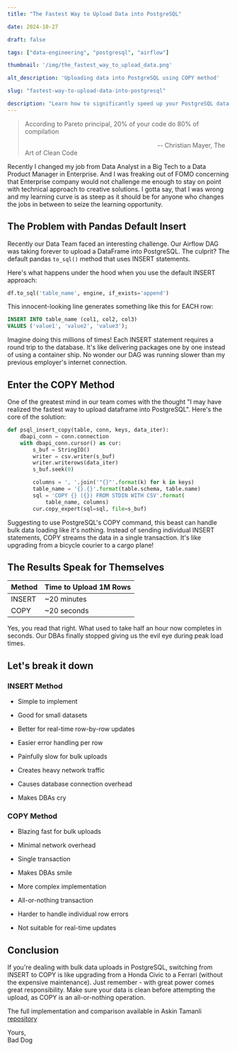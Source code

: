 ```yaml
---
title: "The Fastest Way to Upload Data into PostgreSQL"

date: 2024-10-27

draft: false

tags: ["data-engineering", "postgresql", "airflow"]

thumbnail: '/img/the_fastest_way_to_upload_data.png'

alt_description: 'Uploading data into PostgreSQL using COPY method'

slug: "fastest-way-to-upload-data-into-postgresql"

description: "Learn how to significantly speed up your PostgreSQL data uploads by switching from INSERT to COPY method"
---
```


> According to Pareto principal, 20% of your code do 80% of compilation
>
>                                                                            -- Christian Mayer, The Art of Clean Code

Recently I changed my job from Data Analyst in a Big Tech to a Data Product Manager in Enterprise. And I was freaking out of FOMO concerning that Enterprise company would not challenge me enough to stay on point with technical approach to creative solutions. I gotta say, that I was wrong and my learning curve is as steep as it should be for anyone who changes the jobs in between to seize the learning opportunity.

## The Problem with Pandas Default Insert

Recently our Data Team faced an interesting challenge. Our Airflow DAG was taking forever to upload a DataFrame into PostgreSQL. The culprit? The default pandas `to_sql()` method that uses INSERT statements.

Here's what happens under the hood when you use the default INSERT approach:

```python
df.to_sql('table_name', engine, if_exists='append')
```

This innocent-looking line generates something like this for EACH row:

```sql
INSERT INTO table_name (col1, col2, col3) 
VALUES ('value1', 'value2', 'value3');
```

Imagine doing this millions of times! Each INSERT statement requires a round trip to the database. It's like delivering packages one by one instead of using a container ship. No wonder our DAG was running slower than my previous employer's internet connection.

## Enter the COPY Method

One of the greatest mind in our team comes with the thought "I may have realized the fastest way to upload dataframe into PostgreSQL". Here's the core of the solution:

```python
def psql_insert_copy(table, conn, keys, data_iter):
    dbapi_conn = conn.connection
    with dbapi_conn.cursor() as cur:
        s_buf = StringIO()
        writer = csv.writer(s_buf)
        writer.writerows(data_iter)
        s_buf.seek(0)

        columns = ', '.join('"{}"'.format(k) for k in keys)
        table_name = '{}.{}'.format(table.schema, table.name)
        sql = 'COPY {} ({}) FROM STDIN WITH CSV'.format(
            table_name, columns)
        cur.copy_expert(sql=sql, file=s_buf)
```

Suggesting to use PostgreSQL's COPY command, this beast can handle bulk data loading like it's nothing. Instead of sending individual INSERT statements, COPY streams the data in a single transaction. It's like upgrading from a bicycle courier to a cargo plane!

## The Results Speak for Themselves

<div class="table-container">

| Method | Time to Upload 1M Rows |
|--------|----------------------|
| INSERT | ~20 minutes         |
| COPY   | ~20 seconds         |

</div>

Yes, you read that right. What used to take half an hour now completes in seconds. Our DBAs finally stopped giving us the evil eye during peak load times.

## Let's break it down

### INSERT Method

- Simple to implement
- Good for small datasets
- Better for real-time row-by-row updates
- Easier error handling per row

- Painfully slow for bulk uploads
- Creates heavy network traffic
- Causes database connection overhead
- Makes DBAs cry

### COPY Method

- Blazing fast for bulk uploads
- Minimal network overhead
- Single transaction
- Makes DBAs smile

- More complex implementation
- All-or-nothing transaction
- Harder to handle individual row errors
- Not suitable for real-time updates

## Conclusion

If you're dealing with bulk data uploads in PostgreSQL, switching from INSERT to COPY is like upgrading from a Honda Civic to a Ferrari (without the expensive maintenance). Just remember - with great power comes great responsibility. Make sure your data is clean before attempting the upload, as COPY is an all-or-nothing operation.

The full implementation and comparison available in Askin Tamanli [repository](https://github.com/askintamanli/Fastest-Methods-to-Bulk-Insert-Pandas-Dataframe-into-PostgreSQL)

Yours,  
Bad Dog
